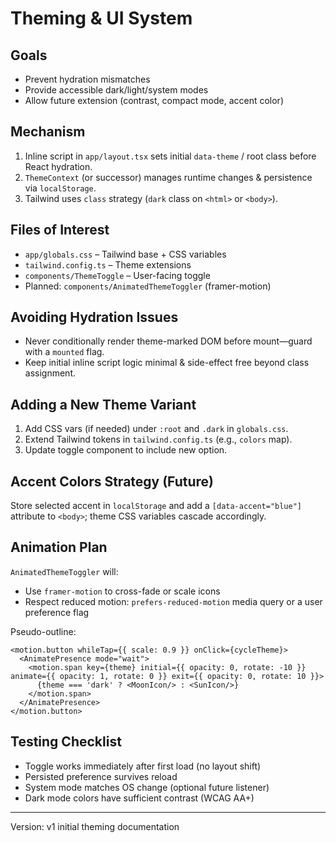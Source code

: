 # Theming & UI System

## Goals
- Prevent hydration mismatches
- Provide accessible dark/light/system modes
- Allow future extension (contrast, compact mode, accent color)

## Mechanism
1. Inline script in `app/layout.tsx` sets initial `data-theme` / root class before React hydration.
2. `ThemeContext` (or successor) manages runtime changes & persistence via `localStorage`.
3. Tailwind uses `class` strategy (`dark` class on `<html>` or `<body>`).

## Files of Interest
- `app/globals.css` – Tailwind base + CSS variables
- `tailwind.config.ts` – Theme extensions
- `components/ThemeToggle` – User-facing toggle
- Planned: `components/AnimatedThemeToggler` (framer-motion)

## Avoiding Hydration Issues
- Never conditionally render theme-marked DOM before mount—guard with a `mounted` flag.
- Keep initial inline script logic minimal & side-effect free beyond class assignment.

## Adding a New Theme Variant
1. Add CSS vars (if needed) under `:root` and `.dark` in `globals.css`.
2. Extend Tailwind tokens in `tailwind.config.ts` (e.g., `colors` map).
3. Update toggle component to include new option.

## Accent Colors Strategy (Future)
Store selected accent in `localStorage` and add a `[data-accent="blue"]` attribute to `<body>`; theme CSS variables cascade accordingly.

## Animation Plan
`AnimatedThemeToggler` will:
- Use `framer-motion` to cross-fade or scale icons
- Respect reduced motion: `prefers-reduced-motion` media query or a user preference flag

Pseudo-outline:
```tsx
<motion.button whileTap={{ scale: 0.9 }} onClick={cycleTheme}>
  <AnimatePresence mode="wait">
    <motion.span key={theme} initial={{ opacity: 0, rotate: -10 }} animate={{ opacity: 1, rotate: 0 }} exit={{ opacity: 0, rotate: 10 }}>
      {theme === 'dark' ? <MoonIcon/> : <SunIcon/>}
    </motion.span>
  </AnimatePresence>
</motion.button>
```

## Testing Checklist
- Toggle works immediately after first load (no layout shift)
- Persisted preference survives reload
- System mode matches OS change (optional future listener)
- Dark mode colors have sufficient contrast (WCAG AA+)

---
Version: v1 initial theming documentation
